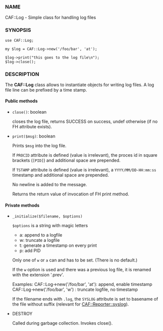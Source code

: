 ### NAME

CAF::Log - Simple class for handling log files

### SYNOPSIS

    use CAF::Log;

    my $log = CAF::Log->new('/foo/bar', 'at');

    $log->print("this goes to the log file\n");
    $log->close();

### DESCRIPTION

The **CAF::Log** class allows to instantiate objects for writing log files.
A log file line can be prefixed by a time stamp.

#### Public methods

- `close()`: boolean

    closes the log file, returns SUCCESS on success, undef otherwise
    (if no FH attribute exists).

- `print($msg)`: boolean

    Prints `$msg` into the log file.

    If `PROCID` attribute is defined (value is irrelevant),
    the proces id in square brackets (`[PID]`) and additional
    space are prepended.

    If `TSTAMP` attribute is defined (value is irrelevant),
    a `YYYY/MM/DD-HH:mm:ss` timestamp and additional space
    are prepended.

    No newline is added to the message.

    Returns the return value of invocation of FH print method.

#### Private methods

- `_initialize($filename, $options)`

    `$options` is a string with magic letters

    - a: append to a logfile
    - w: truncate a logfile
    - t: generate a timestamp on every print
    - p: add PID

    Only one of `w` or `a` can and has to be set. (There is no default.)

    If the `w` option is used and there was a previous
    log file, it is renamed with the extension '.prev'.

    Examples:
        CAF::Log->new('/foo/bar', 'at'): append, enable timestamp
        CAF::Log->new('/foo/bar', 'w') : truncate logfile, no timestamp

    If the filename ends with `.log`, the `SYSLOG` attribute is set to
    basename of the file without suffix (relevant for [CAF::Reporter::syslog](https://metacpan.org/pod/CAF::Reporter::syslog)).

- DESTROY

    Called during garbage collection. Invokes close().
